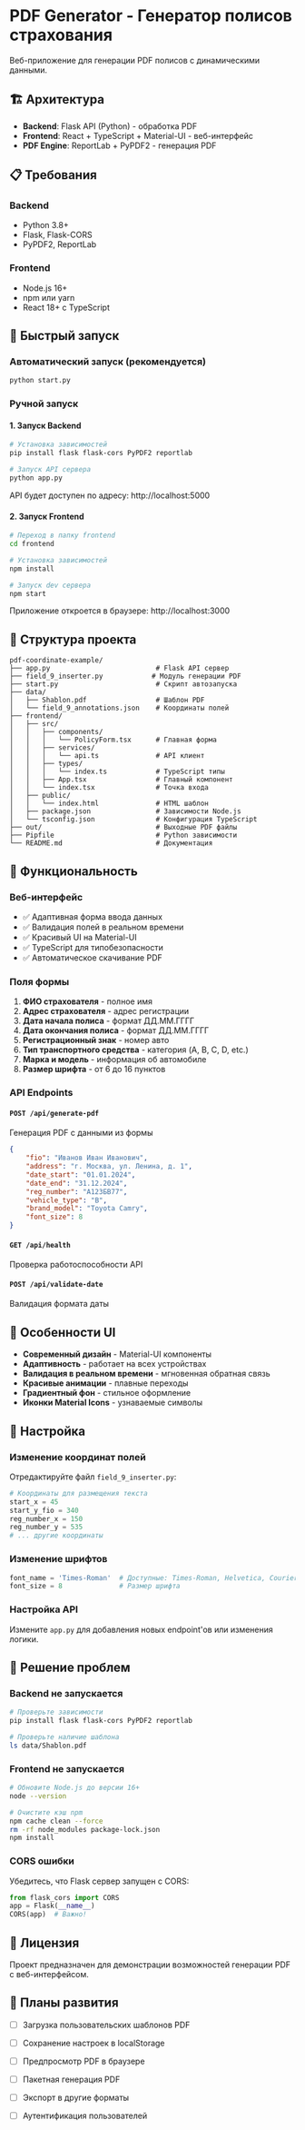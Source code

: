 # PDF Generator - Генератор полисов страхования

Веб-приложение для генерации PDF полисов с динамическими данными.

## 🏗️ Архитектура

- **Backend**: Flask API (Python) - обработка PDF
- **Frontend**: React + TypeScript + Material-UI - веб-интерфейс
- **PDF Engine**: ReportLab + PyPDF2 - генерация PDF

## 📋 Требования

### Backend

- Python 3.8+
- Flask, Flask-CORS
- PyPDF2, ReportLab

### Frontend

- Node.js 16+
- npm или yarn
- React 18+ с TypeScript

## 🚀 Быстрый запуск

### Автоматический запуск (рекомендуется)

```bash
python start.py
```

### Ручной запуск

#### 1. Запуск Backend

```bash
# Установка зависимостей
pip install flask flask-cors PyPDF2 reportlab

# Запуск API сервера
python app.py
```

API будет доступен по адресу: http://localhost:5000

#### 2. Запуск Frontend

```bash
# Переход в папку frontend
cd frontend

# Установка зависимостей
npm install

# Запуск dev сервера
npm start
```

Приложение откроется в браузере: http://localhost:3000

## 📁 Структура проекта

```
pdf-coordinate-example/
├── app.py                          # Flask API сервер
├── field_9_inserter.py            # Модуль генерации PDF
├── start.py                        # Скрипт автозапуска
├── data/
│   ├── Shablon.pdf                 # Шаблон PDF
│   └── field_9_annotations.json    # Координаты полей
├── frontend/
│   ├── src/
│   │   ├── components/
│   │   │   └── PolicyForm.tsx      # Главная форма
│   │   ├── services/
│   │   │   └── api.ts              # API клиент
│   │   ├── types/
│   │   │   └── index.ts            # TypeScript типы
│   │   ├── App.tsx                 # Главный компонент
│   │   └── index.tsx               # Точка входа
│   ├── public/
│   │   └── index.html              # HTML шаблон
│   ├── package.json                # Зависимости Node.js
│   └── tsconfig.json               # Конфигурация TypeScript
├── out/                            # Выходные PDF файлы
├── Pipfile                         # Python зависимости
└── README.md                       # Документация
```

## 🎯 Функциональность

### Веб-интерфейс

- ✅ Адаптивная форма ввода данных
- ✅ Валидация полей в реальном времени
- ✅ Красивый UI на Material-UI
- ✅ TypeScript для типобезопасности
- ✅ Автоматическое скачивание PDF

### Поля формы

1. **ФИО страхователя** - полное имя
2. **Адрес страхователя** - адрес регистрации
3. **Дата начала полиса** - формат ДД.ММ.ГГГГ
4. **Дата окончания полиса** - формат ДД.ММ.ГГГГ
5. **Регистрационный знак** - номер авто
6. **Тип транспортного средства** - категория (A, B, C, D, etc.)
7. **Марка и модель** - информация об автомобиле
8. **Размер шрифта** - от 6 до 16 пунктов

### API Endpoints

#### `POST /api/generate-pdf`

Генерация PDF с данными из формы

```json
{
	"fio": "Иванов Иван Иванович",
	"address": "г. Москва, ул. Ленина, д. 1",
	"date_start": "01.01.2024",
	"date_end": "31.12.2024",
	"reg_number": "А123БВ77",
	"vehicle_type": "B",
	"brand_model": "Toyota Camry",
	"font_size": 8
}
```

#### `GET /api/health`

Проверка работоспособности API

#### `POST /api/validate-date`

Валидация формата даты

## 🎨 Особенности UI

- **Современный дизайн** - Material-UI компоненты
- **Адаптивность** - работает на всех устройствах
- **Валидация в реальном времени** - мгновенная обратная связь
- **Красивые анимации** - плавные переходы
- **Градиентный фон** - стильное оформление
- **Иконки Material Icons** - узнаваемые символы

## 🔧 Настройка

### Изменение координат полей

Отредактируйте файл `field_9_inserter.py`:

```python
# Координаты для размещения текста
start_x = 45
start_y_fio = 340
reg_number_x = 150
reg_number_y = 535
# ... другие координаты
```

### Изменение шрифтов

```python
font_name = 'Times-Roman'  # Доступные: Times-Roman, Helvetica, Courier
font_size = 8              # Размер шрифта
```

### Настройка API

Измените `app.py` для добавления новых endpoint'ов или изменения логики.

## 🚨 Решение проблем

### Backend не запускается

```bash
# Проверьте зависимости
pip install flask flask-cors PyPDF2 reportlab

# Проверьте наличие шаблона
ls data/Shablon.pdf
```

### Frontend не запускается

```bash
# Обновите Node.js до версии 16+
node --version

# Очистите кэш npm
npm cache clean --force
rm -rf node_modules package-lock.json
npm install
```

### CORS ошибки

Убедитесь, что Flask сервер запущен с CORS:

```python
from flask_cors import CORS
app = Flask(__name__)
CORS(app)  # Важно!
```

## 📝 Лицензия

Проект предназначен для демонстрации возможностей генерации PDF с веб-интерфейсом.

## 🔮 Планы развития

- [ ] Загрузка пользовательских шаблонов PDF
- [ ] Сохранение настроек в localStorage
- [ ] Предпросмотр PDF в браузере
- [ ] Пакетная генерация PDF
- [ ] Экспорт в другие форматы
- [ ] Аутентификация пользователей


